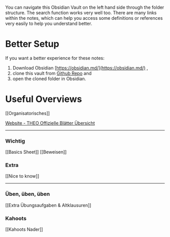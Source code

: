You can navigate this Obsidian Vault on the left hand side through the folder structure.
The search function works very well too.
There are many links within the notes, which can help you access some definitions or references very easily to help you understand better.

# Better Setup
If you want a better experience for these notes:
1. Download Obsidian [https://obsidian.md/](https://obsidian.md/) ,
2. clone this vault from [Github Repo](https://github.com/alKerim/TheoVault) and
4. open the cloned folder in Obsidian.


# Useful Overviews
[[Organisatorisches]]

[Website - THEO Offizielle Blätter Übersicht](https://teaching.model.in.tum.de/2024ss/theo/ex/sheets.html)
____
### Wichtig
[[Basics Sheet]]
[[Beweisen]]

### Extra
[[Nice to know]]
____
### Üben, üben, üben
[[Extra Übungsaufgaben & Altklausuren]]

### Kahoots
[[Kahoots Nader]]
